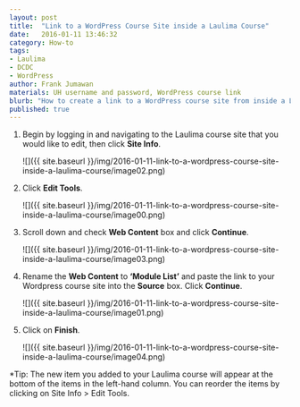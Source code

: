 ```yaml
---
layout: post
title:  "Link to a WordPress Course Site inside a Laulima Course"
date:   2016-01-11 13:46:32
category: How-to
tags:
- Laulima
- DCDC
- WordPress
author: Frank Jumawan
materials: UH username and password, WordPress course link
blurb: "How to create a link to a WordPress course site from inside a Laulima course."
published: true
---
```


1. Begin by logging in and navigating to the Laulima course site that you would like to edit, then click **Site Info**.

    ![]({{ site.baseurl }}/img/2016-01-11-link-to-a-wordpress-course-site-inside-a-laulima-course/image02.png)

2. Click **Edit Tools**.

    ![]({{ site.baseurl }}/img/2016-01-11-link-to-a-wordpress-course-site-inside-a-laulima-course/image00.png)

3. Scroll down and check **Web Content** box and click **Continue**.

    ![]({{ site.baseurl }}/img/2016-01-11-link-to-a-wordpress-course-site-inside-a-laulima-course/image03.png)

4. Rename the **Web Content** to **‘Module List’** and paste the link to your Wordpress course site into the **Source** box. Click **Continue**.

    ![]({{ site.baseurl }}/img/2016-01-11-link-to-a-wordpress-course-site-inside-a-laulima-course/image01.png)

5. Click on **Finish**.

    ![]({{ site.baseurl }}/img/2016-01-11-link-to-a-wordpress-course-site-inside-a-laulima-course/image04.png)

*Tip: The new item you added to your Laulima course will appear at the bottom of the items in the left-hand column. You can reorder the items by clicking on Site Info > Edit Tools.
